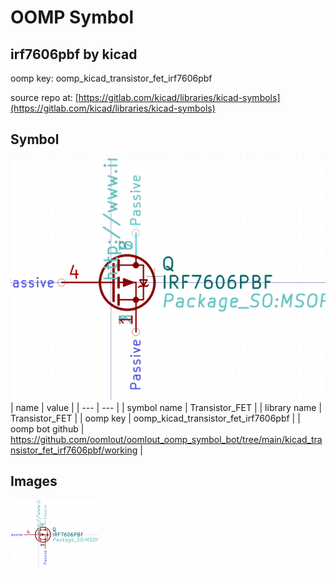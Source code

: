 # OOMP Symbol  
## irf7606pbf  by kicad  
  
oomp key: oomp_kicad_transistor_fet_irf7606pbf  
  
source repo at: [https://gitlab.com/kicad/libraries/kicad-symbols](https://gitlab.com/kicad/libraries/kicad-symbols)  
## Symbol  
  
[![working.png](working_600.png)](working.png)  
| name | value | 
| --- | --- | 
| symbol name | Transistor_FET | 
| library name | Transistor_FET | 
| oomp key | oomp_kicad_transistor_fet_irf7606pbf | 
| oomp bot github | https://github.com/oomlout/oomlout_oomp_symbol_bot/tree/main/kicad_transistor_fet_irf7606pbf/working | 
## Images  
  
[![working.png](working_140.png)](working.png)  
